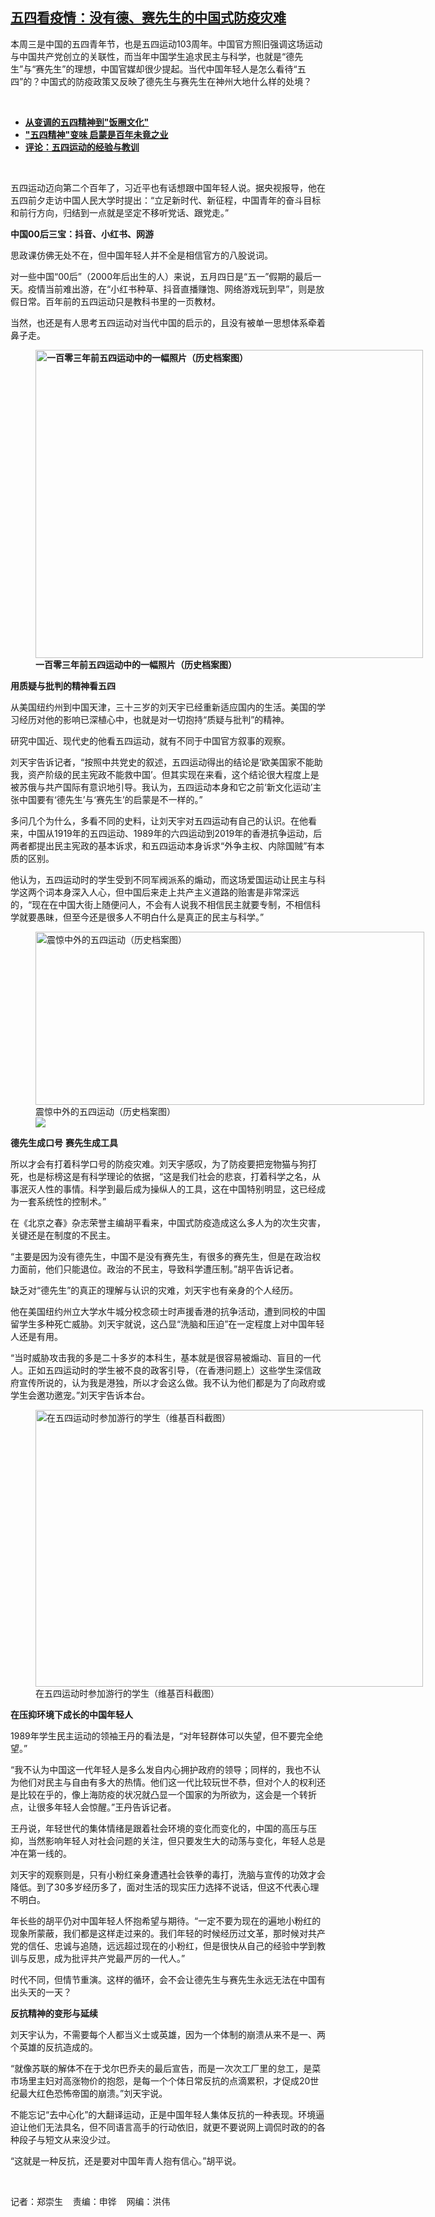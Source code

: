 <!--1651693260000-->
[五四看疫情：没有德、赛先生的中国式防疫灾难](https://www.rfa.org/mandarin/yataibaodao/zhengzhi/rc-05042022133801.html)
------

<p>本周三是中国的五四青年节，也是五四运动103周年。中国官方照旧强调这场运动与中国共产党创立的关联性，而当年中国学生追求民主与科学，也就是“德先生”与“赛先生”的理想，中国官媒却很少提起。当代中国年轻人是怎么看待“五四”的？中国式的防疫政策又反映了德先生与赛先生在神州大地什么样的处境？</p><p><br/></p><ul><li><a href="https://www.rfa.org/mandarin/yataibaodao/zhengzhi/bx-05042021100950.html"><strong>从变调的五四精神到"饭圈文化"</strong></a></li><li><strong><a href="https://www.rfa.org/mandarin/yataibaodao/shehui/wy-05042020100539.html">"五四精神"变味 启蒙是百年未竟之业</a></strong></li><li><strong><a href="https://www.rfa.org/mandarin/pinglun/weijingsheng/wjs-05082020085613.html">评论：五四运动的经验与教训</a></strong></li></ul><p><br/></p><p>五四运动迈向第二个百年了，习近平也有话想跟中国年轻人说。据央视报导，他在五四前夕走访中国人民大学时提出：“立足新时代、新征程，中国青年的奋斗目标和前行方向，归结到一点就是坚定不移听党话、跟党走。”</p><p><strong>中国</strong><strong>00</strong><strong>后三宝：抖音、小红书、网游</strong></p><p>思政课仿佛无处不在，但中国年轻人并不全是相信官方的八股说词。</p><p>对一些中国“00后”（2000年后出生的人）来说，五月四日是“五一”假期的最后一天。疫情当前难出游，在“小红书种草、抖音直播赚饱、网络游戏玩到早”，则是放假日常。百年前的五四运动只是教科书里的一页教材。</p><p>当然，也还是有人思考五四运动对当代中国的启示的，且没有被单一思想体系牵着鼻子走。</p><p><strong><figure class="image-richtext image-inline captioned" style="width:620px;"><img alt="一百零三年前五四运动中的一幅照片（历史档案图）" height="493" src="https://www.rfa.org/mandarin/yataibaodao/zhengzhi/rc-05042022133801.html/rc0504e.jpg/@@images/ebfa4d2a-43bc-4542-9e6d-1e85756bf22a.png" title="rc0504e.jpg" width="620"/><figcaption class="image-caption">一百零三年前五四运动中的一幅照片（历史档案图）</figcaption><small></small></figure></strong></p><p><strong>用质疑与批判的精神看五四</strong></p><p>从美国纽约州到中国天津，三十三岁的刘天宇已经重新适应国内的生活。美国的学习经历对他的影响已深植心中，也就是对一切抱持“质疑与批判”的精神。</p><p>研究中国近、现代史的他看五四运动，就有不同于中国官方叙事的观察。</p><p>刘天宇告诉记者，“按照中共党史的叙述，五四运动得出的结论是‘欧美国家不能助我，资产阶级的民主宪政不能救中国’。但其实现在来看，这个结论很大程度上是被苏俄与共产国际有意识地引导。我认为，五四运动本身和它之前‘新文化运动’主张中国要有‘德先生’与‘赛先生’的启蒙是不一样的。”</p><p>多问几个为什么，多看不同的史料，让刘天宇对五四运动有自己的认识。在他看来，中国从1919年的五四运动、1989年的六四运动到2019年的香港抗争运动，后两者都提出民主宪政的基本诉求，和五四运动本身诉求“外争主权、内除国贼”有本质的区别。</p><p>他认为，五四运动时的学生受到不同军阀派系的煽动，而这场爱国运动让民主与科学这两个词本身深入人心，但中国后来走上共产主义道路的贻害是非常深远的，“现在在中国大街上随便问人，不会有人说我不相信民主就要专制，不相信科学就要愚昧，但至今还是很多人不明白什么是真正的民主与科学。”</p><p><figure class="image-richtext image-inline captioned" style="width:622px;"><img alt="震惊中外的五四运动（历史档案图）" height="277" src="https://www.rfa.org/mandarin/yataibaodao/zhengzhi/rc-05042022133801.html/rc0504a.jpg/@@images/399b6ef4-ff59-41fb-97a4-6af5afe79b6d.jpeg" title="rc0504a.jpg" width="622"/><figcaption class="image-caption">震惊中外的五四运动（历史档案图）</figcaption><small></small><div id="zoomattribute"><a data-caption="震惊中外的五四运动（历史档案图）" data-fancybox="" href="https://www.rfa.org/mandarin/yataibaodao/zhengzhi/rc-05042022133801.html/rc0504a.jpg" id="single_image" title="震惊中外的五四运动（历史档案图）"><img src="/++plone++rfa-resources/img/icon-zoom.png"/></a></div></figure></p><p><strong>德先生成口号</strong> <strong>赛先生成工具</strong></p><p>所以才会有打着科学口号的防疫灾难。刘天宇感叹，为了防疫要把宠物猫与狗打死，也是标榜这是有科学理论的依据，“这是我们社会的悲哀，打着科学之名，从事泯灭人性的事情。科学到最后成为操纵人的工具，这在中国特别明显，这已经成为一套系统性的控制术。”</p><p>在《北京之春》杂志荣誉主编胡平看来，中国式防疫造成这么多人为的次生灾害，关键还是在制度的不民主。</p><p>“主要是因为没有德先生，中国不是没有赛先生，有很多的赛先生，但是在政治权力面前，他们只能退位。政治的不民主，导致科学遭压制。”胡平告诉记者。</p><p>缺乏对“德先生”的真正的理解与认识的灾难，刘天宇也有亲身的个人经历。</p><p>他在美国纽约州立大学水牛城分校念硕士时声援香港的抗争活动，遭到同校的中国留学生多种死亡威胁。刘天宇就说，这凸显“洗脑和压迫”在一定程度上对中国年轻人还是有用。</p><p>“当时威胁攻击我的多是二十多岁的本科生，基本就是很容易被煽动、盲目的一代人。正如五四运动时的学生被不良的政客引导，（在香港问题上）这些学生深信政府宣传所说的，认为我是港独，所以才会这么做。我不认为他们都是为了向政府或学生会邀功邀宠。”刘天宇告诉本台。</p><p><figure class="image-richtext image-inline captioned" style="width:620px;"><img alt="在五四运动时参加游行的学生（维基百科截图）" height="443" src="https://www.rfa.org/mandarin/yataibaodao/zhengzhi/rc-05042022133801.html/rc0504w.jpg/@@images/9447317a-47df-4e10-8467-cad0f117554a.png" title="rc0504w.jpg" width="620"/><figcaption class="image-caption">在五四运动时参加游行的学生（维基百科截图）</figcaption><small></small></figure></p><p><strong>在压抑环境下成长的</strong><strong>中国年轻人</strong></p><p>1989<span>年学生民主运动的领袖王丹的看法是</span>，“对年轻群体可以失望，但不要完全绝望。”</p><p>“我不认为中国这一代年轻人是多么发自内心拥护政府的领导；同样的，我也不认为他们对民主与自由有多大的热情。他们这一代比较玩世不恭，但对个人的权利还是比较在乎的，像上海防疫的状况就凸显一个国家的为所欲为，这会是一个转折点，让很多年轻人会惊醒。”王丹告诉记者。</p><p>王丹说，年轻世代的集体情绪是跟着社会环境的变化而变化的，中国的高压与压抑，当然影响年轻人对社会问题的关注，但只要发生大的动荡与变化，年轻人总是冲在第一线的。</p><p>刘天宇的观察则是，只有小粉红亲身遭遇社会铁拳的毒打，洗脑与宣传的功效才会降低。到了30多岁经历多了，面对生活的现实压力选择不说话，但这不代表心理不明白。</p><p>年长些的胡平仍对中国年轻人怀抱希望与期待。“一定不要为现在的遍地小粉红的现象所蒙蔽，我们都是这样走过来的。我们年轻的时候经历过文革，那时候对共产党的信任、忠诚与追随，远远超过现在的小粉红，但是很快从自己的经验中学到教训与反思，成为批评共产党最严厉的一代人。”</p><p>时代不同，但情节重演。这样的循环，会不会让德先生与赛先生永远无法在中国有出头天的一天？</p><p><strong>反抗精神的变形与延续</strong></p><p>刘天宇认为，不需要每个人都当义士或英雄，因为一个体制的崩溃从来不是一、两个英雄的反抗造成的。</p><p>“就像苏联的解体不在于戈尔巴乔夫的最后宣告，而是一次次工厂里的怠工，是菜市场里主妇对高涨物价的抱怨，是每一个个体日常反抗的点滴累积，才促成20世纪最大红色恐怖帝国的崩溃。”刘天宇说。</p><p>不能忘记“去中心化”的大翻译运动，正是中国年轻人集体反抗的一种表现。环境逼迫让他们无法具名，但不同语言高手的行动依旧，就更不要说网上调侃时政的的各种段子与短文从来没少过。</p><p>“这就是一种反抗，还是要对中国年青人抱有信心。”胡平说。</p><p><br/></p><p>记者：郑崇生    责编：申铧    网编：洪伟</p>
